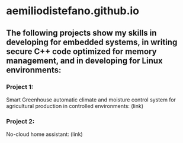 # aemiliodistefano.github.io

## The following projects show my skills in developing for embedded systems, in writing secure C++ code optimized for memory management, and in developing for Linux environments:

### Project 1: 
Smart Greenhouse automatic climate and moisture control system for agricultural production in controlled environments:
(link)

### Project 2:
No-cloud home assistant: 
(link)
